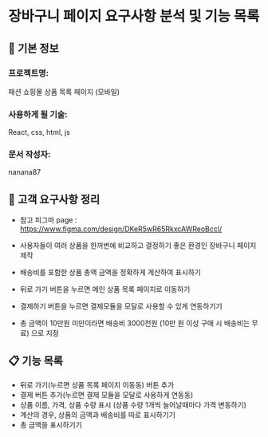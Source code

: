# 장바구니 페이지 요구사항 분석 및 기능 목록

## 📌 기본 정보
### 프로젝트명: 
패션 쇼핑몰 상품 목록 페이지 (모바일)

### 사용하게 될 기술: 
React, css, html, js

### 문서 작성자:
nanana87

## 📝 고객 요구사항 정리
- 참고 피그마 page : <a>https://www.figma.com/design/DKeR5wR65RkxcAWReoBccl/</a>

- 사용자들이 여러 상품을 한꺼번에 비교하고 결정하기 좋은 환경인 장바구니 페이지 제작
- 배송비를 포함한 상품 총액 금액을 정확하게 계산하여 표시하기
- 뒤로 가기 버튼을 누르면 메인 상품 목록 페이지로 이동하기
- 결제하기 버튼을 누르면 결제모듈을 모달로 사용할 수 있게 연동하기기
- 총 금액이 10만원 미만이라면 배송비 3000천원 (10만 원 이상 구매 시 배송비는 무료) 으로 지정


## 📋 기능 목록
- 뒤로 가기(누르면 상품 목록 페이지 이동동) 버튼 추가
- 결제 버튼 추가(누르면 결제 모듈을 모달로 사용하게 연동동)
- 상품 이름, 가격, 상품 수량 표시 (상품 수량 1개씩 늘어날때마다 가격 변동하기)
- 계산의 경우, 상품의 금액과 배송비를 따로 표시하기기
- 총 금액을 표시하기기